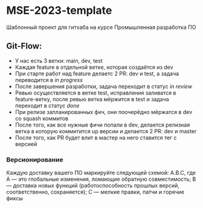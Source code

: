 # MSE-2023-template
Шаблонный проект для гитхаба на курсе Промышленная разработка ПО


## Git-Flow:
  - У нас есть 3 ветки: main, dev, test
  - Каждая feature в отдельной ветке, которая создаётся из dev
  - При старте работ над feature делаетс 2 PR: dev и test, а задача переводится в *in progress*
  - После завершения разработки, задача переходит в статус *in review*
  - Ревью осуществляется в ветке test, исправления заливатся в feature-ветку, после ревью ветка мёржится в test и задача переходит в статус *done*
  - При релизе запланированных фич, они поочерёдно мёржатся в dev со squash коммитов
  - После того, как все нужные фичи попали в dev, делается релизная ветка в которую коммитится up версии и делается 2 PR: dev и master
  - После того, как PR будет влит в мастер на него ставится тег с версией

### Версионирование
Каждую доставку вашего ПО маркируйте следующей схемой: A.B.C, где A — это глобальные изменения, ломающие обратную совместимость; B — доставка новых функций (работоспособность прошлых версий, соответственно, сохраняется); C — мелкие правки, патчи и горячие фиксы

